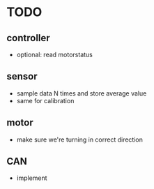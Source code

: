 TODO
====

controller
----------
* optional: read motorstatus

sensor
------
* sample data N times and store average value
* same for calibration

motor
-----
* make sure we're turning in correct direction

CAN
---
* implement
